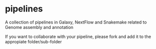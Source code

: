 # pipelines

A collection of pipelines in Galaxy, NextFlow and Snakemake related to Genome assembly and annotation

If you want to collaborate with your pipeline, please fork and add it to the appropiate folder/sub-folder
